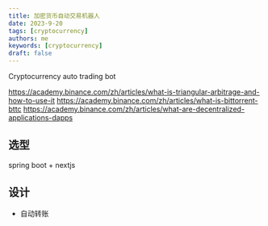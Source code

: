 ```yaml
---
title: 加密货币自动交易机器人
date: 2023-9-20
tags: [cryptocurrency]
authors: me
keywords: [cryptocurrency]
draft: false
---
```


Cryptocurrency auto trading bot

https://academy.binance.com/zh/articles/what-is-triangular-arbitrage-and-how-to-use-it
https://academy.binance.com/zh/articles/what-is-bittorrent-bttc
https://academy.binance.com/zh/articles/what-are-decentralized-applications-dapps

<!-- truncate -->

## 选型

spring boot + nextjs

## 设计

- 自动转账